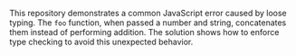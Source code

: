 This repository demonstrates a common JavaScript error caused by loose typing. The `foo` function, when passed a number and string, concatenates them instead of performing addition. The solution shows how to enforce type checking to avoid this unexpected behavior.